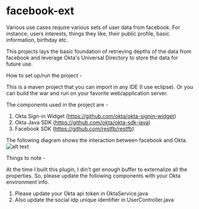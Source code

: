# facebook-ext

Various use cases require various sets of user data from facebook. For instance, users interests, things they like, their public profile, basic information, birthday etc.

This projects lays the basic foundation of retrieving depths of the data from facebook and leverage Okta's Universal Directory to store the data for future use.

How to set up/run the project -

This is a maven project that you can import in any IDE (I use eclipse). Or you can build the war and run on your favorite web/application server.

The components used in the project are - 

1. Okta Sign-in Widget (https://github.com/okta/okta-signin-widget)
2. Okta Java SDK (https://github.com/okta/okta-sdk-java)
2. Facebook SDK (https://github.com/restfb/restfb)


The following diagram shows the interaction between facebook and Okta. 
![alt text](https://s1.postimg.org/12inbnhktb/authentication_extension_plugin_-_general_-_Page_1_1.png)


Things to note -

At the time I built this plugin, I din't get enough buffer to externalize all the properties. So, please update the following components with your Okta environment info.

1. Please update your Okta api token in OktaService.java
2. Also update the social idp unique identifier in UserController.java
